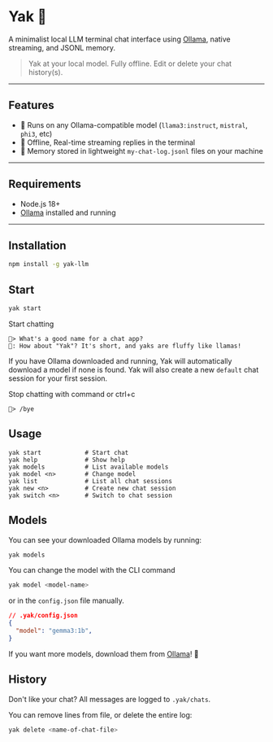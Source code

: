 # Yak 🦙

A minimalist local LLM terminal chat interface using [Ollama](https://ollama.com), native streaming, and JSONL memory.

> Yak at your local model. Fully offline. Edit or delete your chat history(s).

---

## Features

- 🧠 Runs on any Ollama-compatible model (`llama3:instruct`, `mistral`, `phi3`, etc)
- 🧵 Offline, Real-time streaming replies in the terminal
- 📜 Memory stored in lightweight `my-chat-log.jsonl` files on your machine

---

## Requirements

- Node.js 18+
- [Ollama](https://ollama.com) installed and running

---

## Installation
```bash
npm install -g yak-llm
```

## Start

```bash
yak start
```

Start chatting
```
🦧> What's a good name for a chat app?
🤖: How about "Yak"? It's short, and yaks are fluffy like llamas!
```

If you have Ollama downloaded and running, Yak will automatically download a model if none is found.
Yak will also create a new `default` chat session for your first session.

Stop chatting with command or ctrl+c
```
🦧> /bye
```

## Usage

```
yak start            # Start chat
yak help             # Show help
yak models           # List available models
yak model <n>        # Change model
yak list             # List all chat sessions
yak new <n>          # Create new chat session
yak switch <n>       # Switch to chat session
```

## Models

You can see your downloaded Ollama models by running:

```bash
yak models
```

You can change the model with the CLI command

```bash
yak model <model-name>
```
or  in the `config.json` file manually.
```json
// .yak/config.json
{
  "model": "gemma3:1b",
}
```

If you want more models, download them from [Ollama](https://ollama.com/search)! 🦙

## History

Don't like your chat? All messages are logged to `.yak/chats`.

You can remove lines from file, or delete the entire log:
```bash
yak delete <name-of-chat-file>
```
